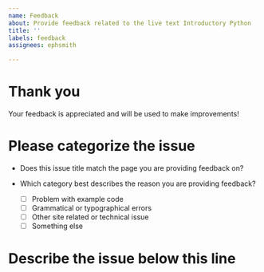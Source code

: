 ```yaml
---
name: Feedback
about: Provide feedback related to the live text Introductory Python
title: ''
labels: feedback
assignees: ephsmith

---
```


# Thank you
Your feedback is appreciated and will be used to make improvements! 

#  Please categorize the issue

- Does this issue title match the page you are providing feedback on?  

- Which category best describes the reason you are providing feedback?

    - [ ] Problem with example code
    - [ ] Grammatical or typographical errors
    - [ ] Other site related or technical issue
    - [ ] Something else

# Describe the issue below this line

